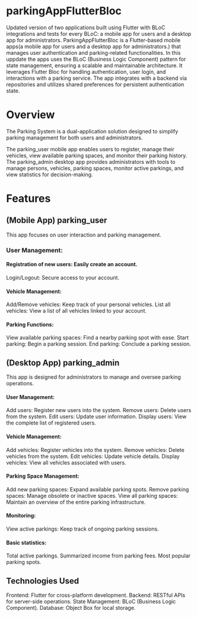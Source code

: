 # parkingAppFlutterBloc
Updated version of two applications built using Flutter with BLoC integrations and tests for every BLoC: a mobile app for users and a desktop app for administrators.
ParkingAppFlutterBloc is a Flutter-based mobile apps(a mobile app for users and a desktop app for administrators.) that manages user authentication and parking-related functionalities. In this uppdate the apps uses the BLoC (Business Logic Component) pattern for state management, ensuring a scalable and maintainable architecture. It leverages Flutter Bloc for handling authentication, user login, and interactions with a parking service. The app integrates with a backend via repositories and utilizes shared preferences for persistent authentication state.


# Overview
The Parking System is a dual-application solution designed to simplify parking management for both users and administrators.

The parking_user mobile app enables users to register, manage their vehicles, view available parking spaces, and monitor their parking history.
The parking_admin desktop app provides administrators with tools to manage persons, vehicles, parking spaces, monitor active parkings, and view statistics for decision-making.


# Features
## (Mobile App) parking_user 
This app focuses on user interaction and parking management.

### User Management:
#### Registration of new users: Easily create an account.
Login/Logout: Secure access to your account.
#### Vehicle Management:
Add/Remove vehicles: Keep track of your personal vehicles.
List all vehicles: View a list of all vehicles linked to your account.
#### Parking Functions:
View available parking spaces: Find a nearby parking spot with ease.
Start parking: Begin a parking session.
End parking: Conclude a parking session.


## (Desktop App) parking_admin 
This app is designed for administrators to manage and oversee parking operations.

#### User Management:
Add users: Register new users into the system.
Remove users: Delete users from the system.
Edit users: Update user information.
Display users: View the complete list of registered users.
#### Vehicle Management:
Add vehicles: Register vehicles into the system.
Remove vehicles: Delete vehicles from the system.
Edit vehicles: Update vehicle details.
Display vehicles: View all vehicles associated with users.
#### Parking Space Management:
Add new parking spaces: Expand available parking spots.
Remove parking spaces: Manage obsolete or inactive spaces.
View all parking spaces: Maintain an overview of the entire parking infrastructure.
#### Monitoring:
View active parkings: Keep track of ongoing parking sessions.
#### Basic statistics:
Total active parkings.
Summarized income from parking fees.
Most popular parking spots.


## Technologies Used
Frontend: Flutter for cross-platform development.
Backend: RESTful APIs for server-side operations.
State Management: BLoC (Business Logic Component).
Database: Object Box for local storage.
